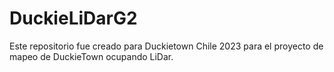 # DuckieLiDarG2
Este repositorio fue creado para Duckietown Chile 2023 para el proyecto de mapeo de DuckieTown ocupando LiDar.
